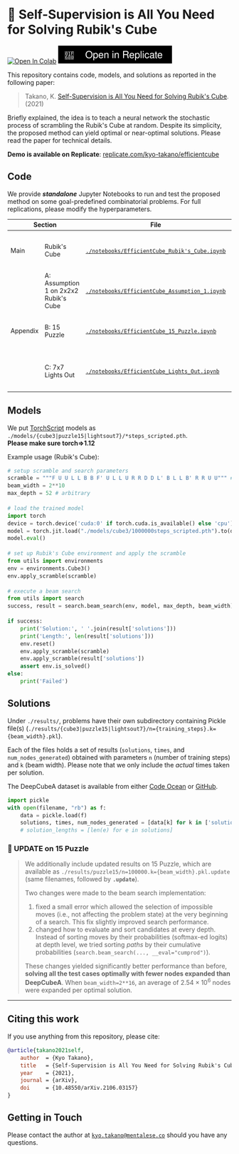 # 🧩 Self-Supervision is All You Need for Solving Rubik's Cube 

[![Open In Colab](https://colab.research.google.com/assets/colab-badge.svg)](https://colab.research.google.com/github/kyo-takano/EfficientCube/blob/main/notebooks/EfficientCube_Rubik's_Cube.ipynb)
[![Open in Replicate](https://raw.githubusercontent.com/kyo-takano/EfficientCube/main/imgs/replicate-badge.svg)](https://replicate.com/kyo-takano/efficientcube)

This repository contains code, models, and solutions as reported in the following paper:
> Takano, K. [Self-Supervision is All You Need for Solving Rubik's Cube](https://arxiv.org/abs/2106.03157). (2021) 

Briefly explained, the idea is to teach a neural network the stochastic process of scrambling the Rubik's Cube at random.
Despite its simplicity, the proposed method can yield optimal or near-optimal solutions.
Please read the paper for technical details.

**Demo is available on Replicate**: [replicate.com/kyo-takano/efficientcube](https://replicate.com/kyo-takano/efficientcube)

## Code
We provide ***standalone*** Jupyter Notebooks to run and test the proposed method on some goal-predefined combinatorial problems.
For full replications, please modify the hyperparameters.

<table>
    <thead>
        <tr>
            <th colspan=2>Section</th>
            <th>File</th>
            <th>Run</th>
        </tr>
    </thead>
    <tbody>
        <tr>
            <td rowspan=1>Main</td>
            <td>Rubik's Cube</td>
            <td>
                <a href="./notebooks/EfficientCube_Rubik's_Cube.ipynb">
                    <code>./notebooks/EfficientCube_Rubik's_Cube.ipynb</code>
                    <a>
            </td>
            <td>
                <a href="https://colab.research.google.com/github/kyo-takano/EfficientCube/blob/main/notebooks/EfficientCube_Rubik's_Cube.ipynb" rel="nofollow" target="_blank">
                    <img src="https://colab.research.google.com/assets/colab-badge.svg" data-canonical-src="https://colab.research.google.com/assets/colab-badge.svg" alt="Open In Colab" style="max-width: 100%; min-height: 1rem;">
                </a>
                <a href="https://kaggle.com/kernels/welcome?src=https://github.com/kyo-takano/EfficientCube/blob/main/notebooks/EfficientCube_Rubik's_Cube.ipynb" rel="nofollow" target="_self">
                    <img src="https://kaggle.com/static/images/open-in-kaggle.svg" alt="Kaggle">
                </a>
            </td>
        </tr>
        <tr>
            <td rowspan=3>Appendix</td>
            <td white-space="nowrap">A: Assumption 1 on 2x2x2 Rubik's Cube</td>
            <td>
                <a href="./notebooks/EfficientCube_Assumption_1.ipynb">
                    <code>./notebooks/EfficientCube_Assumption_1.ipynb</code>
                    <a>
            </td>
            <td>
                <a href="https://colab.research.google.com/github/kyo-takano/EfficientCube/blob/main/notebooks/EfficientCube_Assumption_1.ipynb" rel="nofollow" target="_blank">
                    <img src="https://colab.research.google.com/assets/colab-badge.svg" data-canonical-src="https://colab.research.google.com/assets/colab-badge.svg" alt="Open In Colab" style="max-width: 100%; min-height: 1rem;">
                </a>
                <a href="https://kaggle.com/kernels/welcome?src=https://github.com/kyo-takano/EfficientCube/blob/main/notebooks/EfficientCube_Assumption_1.ipynb" rel="nofollow" target="_self">
                    <img src="https://kaggle.com/static/images/open-in-kaggle.svg" alt="Kaggle">
                </a>
            </td>
        </tr>
        <tr>
            <td>B: 15 Puzzle</td>
            <td>
                <a href="./notebooks/EfficientCube_15_Puzzle.ipynb">
                    <code>./notebooks/EfficientCube_15_Puzzle.ipynb</code>
                    <a>
            </td>
            <td>
                <a href="https://colab.research.google.com/github/kyo-takano/EfficientCube/blob/main/notebooks/EfficientCube_15_Puzzle.ipynb" rel="nofollow" target="_blank">
                    <img src="https://colab.research.google.com/assets/colab-badge.svg" data-canonical-src="https://colab.research.google.com/assets/colab-badge.svg" alt="Open In Colab" style="max-width: 100%; min-height: 1rem;">
                </a>
                <a href="https://kaggle.com/kernels/welcome?src=https://github.com/kyo-takano/EfficientCube/blob/main/notebooks/EfficientCube_15_Puzzle.ipynb" rel="nofollow" target="_self">
                    <img src="https://kaggle.com/static/images/open-in-kaggle.svg" alt="Kaggle">
                </a>
            </td>
        </tr>
        <tr>
            <td>C: 7x7 Lights Out</td>
            <td>
                <a href="./notebooks/EfficientCube_Lights_Out.ipynb" target="_blank">
                    <code>./notebooks/EfficientCube_Lights_Out.ipynb</code>
                    <a>
            </td>
            <td>
                <a href="https://colab.research.google.com/github/kyo-takano/EfficientCube/blob/main/notebooks/EfficientCube_Lights_Out.ipynb" rel="nofollow" target="_blank"><img src="https://colab.research.google.com/assets/colab-badge.svg"
                        data-canonical-src="https://colab.research.google.com/assets/colab-badge.svg" alt="Open In Colab" style="max-width: 100%; min-height: 1rem;">
                </a>
                <a href="https://kaggle.com/kernels/welcome?src=https://github.com/kyo-takano/EfficientCube/blob/main/notebooks/EfficientCube_Lights_Out.ipynb" rel="nofollow" target="_self">
                    <img src="https://kaggle.com/static/images/open-in-kaggle.svg" alt="Kaggle">
                </a>
            </td>
        </tr>
    </tbody>
</table>

## Models
We put [TorchScript](https://pytorch.org/docs/stable/jit.html) models as `./models/{cube3|puzzle15|lightsout7}/*steps_scripted.pth`.\
**Please make sure torch=>1.12**

Example usage (Rubik's Cube):
```python
# setup scramble and search parameters
scramble = """F U U L L B B F' U L L U R R D D L' B L L B' R R U U""" # Scramble for current *human* world record 
beam_width = 2**10
max_depth = 52 # arbitrary

# load the trained model
import torch
device = torch.device('cuda:0' if torch.cuda.is_available() else 'cpu')
model = torch.jit.load("./models/cube3/1000000steps_scripted.pth").to(device)
model.eval()

# set up Rubik's Cube environment and apply the scramble
from utils import environments
env = environments.Cube3()
env.apply_scramble(scramble)

# execute a beam search
from utils import search
success, result = search.beam_search(env, model, max_depth, beam_width)

if success:
    print('Solution:', ' '.join(result['solutions']))
    print('Length:', len(result['solutions']))
    env.reset()
    env.apply_scramble(scramble)
    env.apply_scramble(result['solutions'])
    assert env.is_solved()
else:
    print('Failed')
```

## Solutions
Under `./results/`, problems have their own subdirectory containing Pickle file(s) (`./results/{cube3|puzzle15|lightsout7}/n={training_steps}.k={beam_width}.pkl`).

Each of the files holds a set of results (`solutions`, `times`, and `num_nodes_generated`) obtained with parameters `n` (number of training steps) and `k` (beam width). 
Please note that we only include the *actual* times taken per solution.

The DeepCubeA dataset is available from either [Code Ocean](http://doi.org/10.24433/CO.4958495.v1) or [GitHub](http://github.com/forestagostinelli/DeepCubeA/).

```python
import pickle
with open(filename, "rb") as f:
    data = pickle.load(f)
    solutions, times, num_nodes_generated = [data[k] for k in ['solutions', 'times', 'num_nodes_generated']]
    # solution_lengths = [len(e) for e in solutions]
```

### 📢 UPDATE on 15 Puzzle
> We additionally include updated results on 15 Puzzle, which are available as `./results/puzzle15/n=100000.k={beam_width}.pkl.update` (same filenames, followed by **`.update`**).
> 
> Two changes were made to the beam search implementation:
> 1. fixed a small error which allowed the selection of impossible moves (i.e., not affecting the problem state) at the very beginning of a search. This fix slightly improved search performance.
> 2. changed how to evaluate and sort candidates at every depth. \
> Instead of sorting moves by their probabilities (softmax-ed logits) at depth level, we tried sorting *paths* by their cumulative probabilities (`search.beam_search(..., __eval="cumprod")`).
> 
> These changes yielded significantly better performance than before, **solving all the test cases optimally with fewer nodes expanded than DeepCubeA**. When `beam_width=2**16`, an average of $2.54\times10^6$ nodes were expanded per optimal solution.

---

## Citing this work
If you use anything from this repository, please cite:
```bibtex
@article{takano2021self,
    author  = {Kyo Takano},
    title   = {Self-Supervision is All You Need for Solving Rubik's Cube},
    year    = {2021},
    journal = {arXiv},
    doi     = {10.48550/arXiv.2106.03157}
}
```
## Getting in Touch
Please contact the author at <code><a href="mailto:kyo.takano@mentalese.co" target="_blank">kyo.takano@mentalese.co</a></code> should you have any questions.
